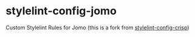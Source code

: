 # stylelint-config-jomo

Custom Stylelint Rules for Jomo (this is a fork from [stylelint-config-crisp](https://github.com/crisp-oss/stylelint-config-crisp))